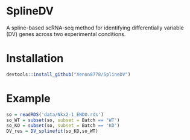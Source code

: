 # SplineDV
A spline-based scRNA-seq method for identifying differentially variable (DV) genes across two experimental conditions.

# Installation 
```R
devtools::install_github("Xenon8778/SplineDV")
```
# Example
```R
so = readRDS('data/Nkx2-1_ENDO.rds')
so_WT = subset(so, subset = Batch == 'WT')
so_KO = subset(so, subset = Batch == 'KO')
DV_res = DV_splinefit(so_KO,so_WT)
```
